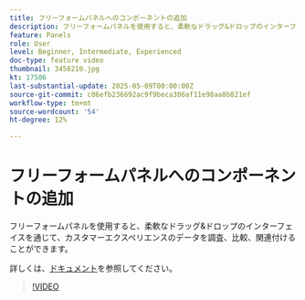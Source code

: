 ```yaml
---
title: フリーフォームパネルへのコンポーネントの追加
description: フリーフォームパネルを使用すると、柔軟なドラッグ&ドロップのインターフェイスを通じて、カスタマーエクスペリエンスのデータを調査、比較、関連付けることができます。
feature: Panels
role: User
level: Beginner, Intermediate, Experienced
doc-type: feature video
thumbnail: 3458210.jpg
kt: 17506
last-substantial-update: 2025-05-09T00:00:00Z
source-git-commit: c06efb236692ac9f9beca306af11e98aa8b821ef
workflow-type: tm+mt
source-wordcount: '54'
ht-degree: 12%

---
```


# フリーフォームパネルへのコンポーネントの追加

フリーフォームパネルを使用すると、柔軟なドラッグ&amp;ドロップのインターフェイスを通じて、カスタマーエクスペリエンスのデータを調査、比較、関連付けることができます。

詳しくは、[ドキュメント](https://experienceleague.adobe.com/en/docs/analytics-platform/using/cja-workspace/panels/freeform-panel)を参照してください。

>[!VIDEO](https://video.tv.adobe.com/v/3458210/?learn=on)
